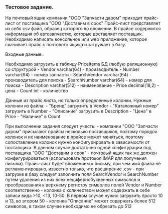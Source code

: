 ### Тестовое задание.

На почтовый ящик компании "ООО "Запчасти даром" приходит прайс-лист от поставщика "ООО "Доставим в срок"
Прайс-лист представляет из себя csv файл, образец которого во вложении. В прайсе содержится информация об автозапчастях, которые доставляет поставщик.
Необходимо написать консольное или web приложение, которое скачивает прайс с почтового ящика и загружает в базу.

Входные данные.

Необходимо загрузить в таблицу PriceItems БД (любую реляционную) со структурой
	- Vendor varchar(64) - производитель
	- Number varchar(64) - номер запчасти
	- SearchVendor varchar(64) - производитель для поиска
	- SearchNumber varchar(64) - номер для поиска
	- Description varchar(512) - наименование
	- Price decimal(18,2) - цена
	- Count int - количество

Данные из прайс листа, но только определенные колонки.
Нужные колонки из файла: 
	- "Бренд" загрузить в Vendor
	- "Каталожный номер" загрузить в Number
	- "Описание" загрузить в Description
	- "Цена" в Price
	- "Наличие" в Count

	
При выполнении задания следует учесть:
	- компании "ООО "Запчасти даром" присылают прайсы несколько поставщиков, поэтому порядок колонок и их наименование
	в прайсе может меняться, поэтому сопоставление колонок нужно конфигурировать в зависимости от поставщика. В данном случае
	достаточно одной конфигурации под поставщика "ООО "Доставим в срок"
	- почтовый ящик так же должен конфигурироваться (использовать протокол IMAP для получения письма). 
	Прайс-лист будет вложением к письму, при чем имя файла не регламентировано, известно только, что расширение .csv
	- при загрузке в базу следует заполнить поля SearchVendor и SearchNumber путем удаления из них всех нецифернобуквенных символов 
	и преобразования к верхнему регистру символов полей Vendor и Number соответственно
	- колонка с количеством может содержать в себе записи вида >10, <13, 10-50. В первом случае нужно загрузить просто 10 и 13, во втором 50
	- колонка "Описание" может содержать более 512 символов, в таком случае необходимо ее обрезать до 512